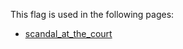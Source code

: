 This flag is used in the following pages:
 - [scandal_at_the_court](../events/scandal_at_the_court.md)
